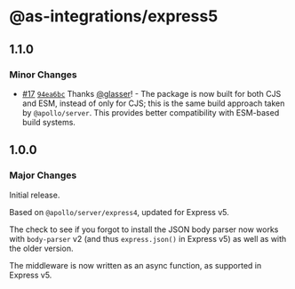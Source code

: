 # @as-integrations/express5

## 1.1.0

### Minor Changes

- [#17](https://github.com/apollo-server-integrations/apollo-server-integration-express5/pull/17) [`94ea6bc`](https://github.com/apollo-server-integrations/apollo-server-integration-express5/commit/94ea6bc12aa20c583da15f440d3059ecd3c946a1) Thanks [@glasser](https://github.com/glasser)! - The package is now built for both CJS and ESM, instead of only for CJS; this is the same build approach taken by `@apollo/server`. This provides better compatibility with ESM-based build systems.

## 1.0.0

### Major Changes

Initial release.

Based on `@apollo/server/express4`, updated for Express v5.

The check to see if you forgot to install the JSON body parser now works with `body-parser` v2 (and thus `express.json()` in Express v5) as well as with the older version.

The middleware is now written as an async function, as supported in Express v5.
